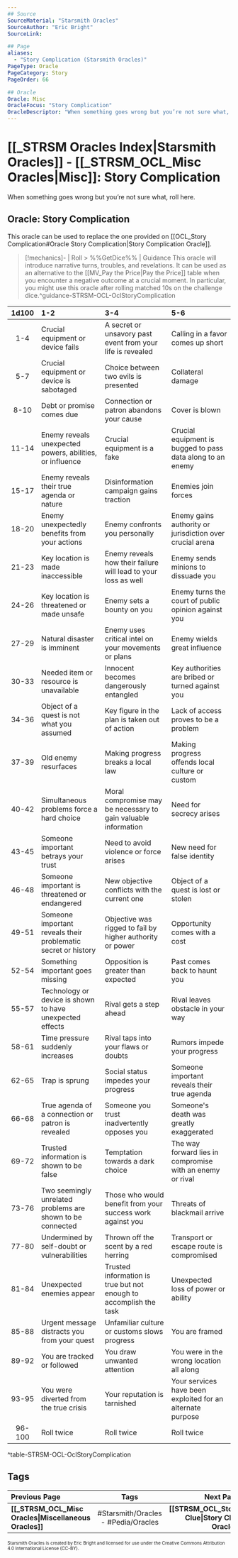 ```yaml
---
## Source
SourceMaterial: "Starsmith Oracles"
SourceAuthor: "Eric Bright"
SourceLink: 

## Page
aliases:
  - "Story Complication (Starsmith Oracles)"
PageType: Oracle
PageCategory: Story
PageOrder: 66

## Oracle
Oracle: Misc
OracleFocus: "Story Complication"
OracleDescriptor: "When something goes wrong but you’re not sure what, roll here."
---
```

# [[_STRSM Oracles Index|Starsmith Oracles]] - [[_STRSM_OCL_Misc Oracles|Misc]]: Story Complication
When something goes wrong but you’re not sure what, roll here.

## Oracle: Story Complication
This oracle can be used to replace the one provided on [[OCL_Story Complication#Oracle Story Complication|Story Complication Oracle]].

> [!mechanics]- | Roll > %%GetDice%% | Guidance
> This oracle will introduce narrative turns, troubles, and revelations. It can be used as an alternative to the [[MV_Pay the Price|Pay the Price]] table when you encounter a negative outcome at a crucial moment. In particular, you might use this oracle after rolling matched 10s on the challenge dice.^guidance-STRSM-OCL-OclStoryComplication

| 1d100 | 1-2 | 3-4 | 5-6 |
| :---: | :--- | :--- | :--- |
| 1-4 | Crucial equipment or device fails | A secret or unsavory past event from your life is revealed | Calling in a favor comes up short |
| 5-7 | Crucial equipment or device is sabotaged | Choice between two evils is presented | Collateral damage |
| 8-10 | Debt or promise comes due | Connection or patron abandons your cause | Cover is blown |
| 11-14 | Enemy reveals unexpected powers, abilities, or influence | Crucial equipment is a fake | Crucial equipment is bugged to pass data along to an enemy |
| 15-17 | Enemy reveals their true agenda or nature | Disinformation campaign gains traction | Enemies join forces |
| 18-20 | Enemy unexpectedly benefits from your actions | Enemy confronts you personally | Enemy gains authority or jurisdiction over crucial arena |
| 21-23 | Key location is made inaccessible | Enemy reveals how their failure will lead to your loss as well | Enemy sends minions to dissuade you |
| 24-26 | Key location is threatened or made unsafe | Enemy sets a bounty on you | Enemy turns the court of public opinion against you |
| 27-29 | Natural disaster is imminent | Enemy uses critical intel on your movements or plans | Enemy wields great influence |
| 30-33 | Needed item or resource is unavailable | Innocent becomes dangerously entangled | Key authorities are bribed or turned against you |
| 34-36 | Object of a quest is not what you assumed | Key figure in the plan is taken out of action | Lack of access proves to be a problem |
| 37-39 | Old enemy resurfaces | Making progress breaks a local law | Making progress offends local culture or custom |
| 40-42 | Simultaneous problems force a hard choice | Moral compromise may be necessary to gain valuable information | Need for secrecy arises |
| 43-45 | Someone important betrays your trust | Need to avoid violence or force arises | New need for false identity |
| 46-48 | Someone important is threatened or endangered | New objective conflicts with the current one | Object of a quest is lost or stolen |
| 49-51 | Someone important reveals their problematic secret or history | Objective was rigged to fail by higher authority or power | Opportunity comes with a cost |
| 52-54 | Something important goes missing | Opposition is greater than expected | Past comes back to haunt you |
| 55-57 | Technology or device is shown to have unexpected effects | Rival gets a step ahead | Rival leaves obstacle in your way |
| 58-61 | Time pressure suddenly increases | Rival taps into your flaws or doubts | Rumors impede your progress |
| 62-65 | Trap is sprung | Social status impedes your progress | Someone important reveals their true agenda |
| 66-68 | True agenda of a connection or patron is revealed | Someone you trust inadvertently opposes you | Someone's death was greatly exaggerated |
| 69-72 | Trusted information is shown to be false | Temptation towards a dark choice | The way forward lies in compromise with an enemy or rival |
| 73-76 | Two seemingly unrelated problems are shown to be connected | Those who would benefit from your success work against you | Threats of blackmail arrive |
| 77-80 | Undermined by self-doubt or vulnerabilities | Thrown off the scent by a red herring | Transport or escape route is compromised |
| 81-84 | Unexpected enemies appear | Trusted information is true but not enough to accomplish the task | Unexpected loss of power or ability |
| 85-88 | Urgent message distracts you from your quest | Unfamiliar culture or customs slows progress | You are framed |
| 89-92 | You are tracked or followed | You draw unwanted attention | You were in the wrong location all along |
| 93-95 | You were diverted from the true crisis | Your reputation is tarnished | Your services have been exploited for an alternate purpose |
| 96-100 | Roll twice | Roll twice | Roll twice |
^table-STRSM-OCL-OclStoryComplication

## Tags
| Previous Page | Tags | Next Page | 
| :--- | :---: | ---: |
| **[[_STRSM_OCL_Misc Oracles\|Miscellaneous Oracles]]** | #Starsmith/Oracles - #Pedia/Oracles  | **[[STRSM_OCL_Story Clue\|Story Clue Oracle]]** |

<font size=-2>Starsmith Oracles is created by Eric Bright and licensed for use under the Creative Commons Attribution 4.0 International License (CC-BY).</font>